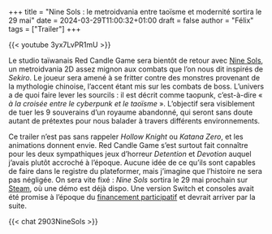 +++
title = "Nine Sols : le metroidvania entre taoïsme et modernité sortira le 29 mai"
date = 2024-03-29T11:00:32+01:00
draft = false
author = "Félix"
tags = ["Trailer"]
+++ 

{{< youtube 3yx7LvPR1mU >}} 

Le studio taïwanais Red Candle Game sera bientôt de retour avec [Nine Sols](https://store.steampowered.com/app/1809540/Nine_Sols/), un metroidvania 2D assez mignon aux combats que l’on nous dit inspirés de *Sekiro*. Le joueur sera amené à se fritter contre des monstres provenant de la mythologie chinoise, l’accent étant mis sur les combats de boss. L’univers a de quoi faire lever les sourcils : il est décrit comme taopunk, c’est-à-dire « *à la croisée entre le cyberpunk et le taoïsme* ». L’objectif sera visiblement de tuer les 9 souverains d’un royaume abandonné, qui seront sans doute autant de prétextes pour nous balader à travers différents environnements. 

Ce trailer n’est pas sans rappeler *Hollow Knight* ou *Katana Zero*, et les animations donnent envie. Red Candle Game s’est surtout fait connaître pour les deux sympathiques jeux d’horreur *Detention* et *Devotion* auquel j’avais plutôt accroché à l’époque. Aucune idée de ce qu’ils sont capables de faire dans le registre du plateformer, mais j’imagine que l’histoire ne sera pas négligée. On sera vite fixé : *Nine Sols* sortira le 29 mai prochain sur [Steam](https://store.steampowered.com/app/1809540/Nine_Sols/), où une démo est déjà dispo. Une version Switch et consoles avait été promise à l’époque du [financement participatif](https://shop.redcandlegames.com/projects/ninesols) et devrait arriver par la suite.

{{< chat 2903NineSols >}}